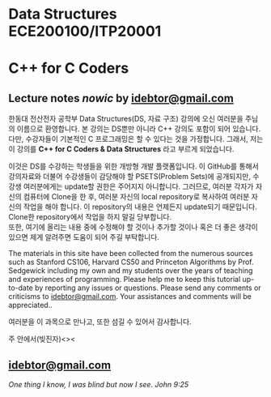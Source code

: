 # Data Structures ECE200100/ITP20001
# C++ for C Coders
Lecture notes _nowic_ by idebtor@gmail.com
----------------------------------

한동대 전산전자 공학부 Data Structures(DS, 자료 구조) 강의에 오신 여러분을 주님의 이름으로 환영합니다.  본 강의는 DS뿐만 아니라 C++ 강의도 포함이 되어 있습니다. 다만, 수강자들이 기본적인 C 프로그래밍은 할 수 있다는 것을 가정합니다. 그래서, 저는 이 강의를 __C++ for C Coders & Data Structures__ 라고 부르게 되었습니다.

이것은 DS를 수강하는 학생들을 위한 개방형 개발 플랫폼입니다. 이 GitHub를 통해서 강의자료와 더불어 수강생들이 감당해야 할 PSETS(Problem Sets)에 공개되지만, 수강생 여러분에게는 update할 권한은 주어지지 아니합니다. 그러므로, 여러분 각자가 자신의 컴퓨터에 Clone을 한 후, 여러분 자신의 local repository로 복사하여 여러분 자신의 작업을 해야 합니다. 이 repository의 내용은 언제든지 update되기 때문입니다. Clone한 repository에서 작업을 하지 말길 당부합니다.  
또한, 여기에 올리는 내용 중에 수정해야 할 것이나 추가할 것이나 혹은 더 좋은 생각이 있으면 제게 알려주면 도움이 되어 주길 부탁합니다.

The materials in this site have been collected from the numerous sources such as Stanford CS106, Harvard CS50 and Princeton Algorithms by Prof. Sedgewick including my own and my students over the years of teaching and experiences of programming. Please help me to keep this tutorial up-to-date by reporting any issues or questions. Please send any comments or criticisms to idebtor@gmail.com. Your assistances and comments will be appreciated..

여러분을 이 과목으로 만나고, 또한 섬길 수 있어서 감사합니다.

주 안에서(빚진자)<><

idebtor@gmail.com
-----------------------
_One thing I know, I was blind but now I see. John 9:25_
